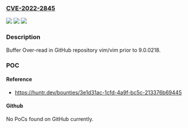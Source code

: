 ### [CVE-2022-2845](https://cve.mitre.org/cgi-bin/cvename.cgi?name=CVE-2022-2845)
![](https://img.shields.io/static/v1?label=Product&message=vim%2Fvim&color=blue)
![](https://img.shields.io/static/v1?label=Version&message=%3C%209.0.0218%20&color=brighgreen)
![](https://img.shields.io/static/v1?label=Vulnerability&message=CWE-126%20Buffer%20Over-read&color=brighgreen)

### Description

Buffer Over-read in GitHub repository vim/vim prior to 9.0.0218.

### POC

#### Reference
- https://huntr.dev/bounties/3e1d31ac-1cfd-4a9f-bc5c-213376b69445

#### Github
No PoCs found on GitHub currently.

